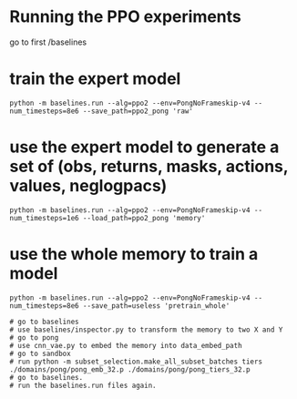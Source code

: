 # Running the PPO experiments
    
go to first /baselines
    
# train the expert model

    python -m baselines.run --alg=ppo2 --env=PongNoFrameskip-v4 --num_timesteps=8e6 --save_path=ppo2_pong 'raw'
    
# use the expert model to generate a set of (obs, returns, masks, actions, values, neglogpacs)

    python -m baselines.run --alg=ppo2 --env=PongNoFrameskip-v4 --num_timesteps=1e6 --load_path=ppo2_pong 'memory'
    
# use the whole memory to train a model
    
    python -m baselines.run --alg=ppo2 --env=PongNoFrameskip-v4 --num_timesteps=8e6 --save_path=useless 'pretrain_whole'
    
    # go to baselines
    # use baselines/inspector.py to transform the memory to two X and Y
    # go to pong
    # use cnn_vae.py to embed the memory into data_embed_path
    # go to sandbox
    # run python -m subset_selection.make_all_subset_batches tiers ./domains/pong/pong_emb_32.p ./domains/pong/pong_tiers_32.p
    # go to baselines.
    # run the baselines.run files again. 
